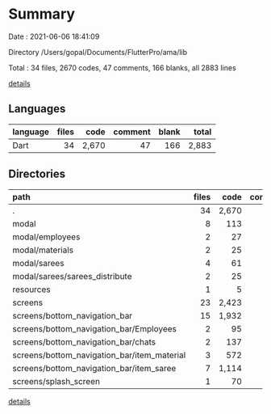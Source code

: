 # Summary

Date : 2021-06-06 18:41:09

Directory /Users/gopal/Documents/FlutterPro/ama/lib

Total : 34 files,  2670 codes, 47 comments, 166 blanks, all 2883 lines

[details](details.md)

## Languages
| language | files | code | comment | blank | total |
| :--- | ---: | ---: | ---: | ---: | ---: |
| Dart | 34 | 2,670 | 47 | 166 | 2,883 |

## Directories
| path | files | code | comment | blank | total |
| :--- | ---: | ---: | ---: | ---: | ---: |
| . | 34 | 2,670 | 47 | 166 | 2,883 |
| modal | 8 | 113 | 0 | 21 | 134 |
| modal/employees | 2 | 27 | 0 | 4 | 31 |
| modal/materials | 2 | 25 | 0 | 5 | 30 |
| modal/sarees | 4 | 61 | 0 | 12 | 73 |
| modal/sarees/sarees_distribute | 2 | 25 | 0 | 5 | 30 |
| resources | 1 | 5 | 0 | 1 | 6 |
| screens | 23 | 2,423 | 46 | 128 | 2,597 |
| screens/bottom_navigation_bar | 15 | 1,932 | 40 | 103 | 2,075 |
| screens/bottom_navigation_bar/Employees | 2 | 95 | 7 | 9 | 111 |
| screens/bottom_navigation_bar/chats | 2 | 137 | 1 | 9 | 147 |
| screens/bottom_navigation_bar/item_material | 3 | 572 | 6 | 25 | 603 |
| screens/bottom_navigation_bar/item_saree | 7 | 1,114 | 26 | 57 | 1,197 |
| screens/splash_screen | 1 | 70 | 0 | 4 | 74 |

[details](details.md)